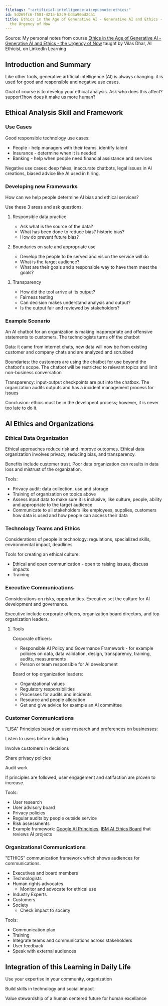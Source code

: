 ```yaml
---
filetags: ":artificial-intelligence:ai:epubnote:ethics:"
id: 5d269fc6-f581-421a-b2c9-bd4a90ad2ca1
title: Ethics in the Age of Generative AI - Generative AI and Ethics -
  the Urgency of Now
---
```


Source: My personal notes from course [Ethics in the Age of Generative
AI - Generative AI and Ethics - the Urgency of
Now](https://www.linkedin.com/learning/ethics-in-the-age-of-generative-ai/generative-ai-and-ethics-the-urgency-of-now?u=299625546)
taught by Vilas Dhar, AI Ethicist, on LinkedIn Learning

## Introduction and Summary

Like other tools, generative artificial intelligence (AI) is always
changing. it is used for good and responsible and negative use cases.

Goal of course is to develop your ethical analysis. Ask who does this
affect? support?how does it make us more human?

## Ethical Analysis Skill and Framework

### Use Cases

Good responsible technology use cases:

- People - help managers with their teams, identify talent
- Insurance - determine when it is needed
- Banking - help when people need financial assistance and services

Negative use cases: deep fakes, inaccurate chatbots, legal issues in AI
creations, biased advice like AI used in hiring.

### Developing new Frameworks

How can we help people determine AI bias and ethical services?

Use these 3 areas and ask questions.

1.  Responsible data practice

    - Ask what is the source of the data?
    - What has been done to reduce bias? historic bias?
    - How do prevent future bias?

2.  Boundaries on safe and appropriate use

    - Develop the people to be served and vision the service will do
    - What is the target audience?
    - What are their goals and a responsible way to have them meet the
      goals?

3.  Transparency

    - How did the tool arrive at its output?
    - Fairness testing
    - Can decision makes understand analysis and output?
    - Is the output fair and reviewed by stakeholders?

### Example Scenario

An AI chatbot for an organization is making inappropriate and offensive
statements to customers. The technologists turns off the chatbot

Data: it came from internet chats, new data will now be from existing
customer and company chats and are analyzed and scrubbed

Boundaries: the customers are using the chatbot for use beyond the
chatbot's scope. The chatbot will be restricted to relevant topics and
limit non-business conversation

Transparency: input-output checkpoints are put into the chatbox. The
organization audits outputs and has a incident management process for
issues

Conclusion: ethics must be in the developent process; however, it is
never too late to do it.

## AI Ethics and Organizations

### Ethical Data Organization

Ethical approaches reduce risk and improve outcomes. Ethical data
organization involves privacy, reducing bias, and transparency.

Benefits include customer trust. Poor data organization can results in
data loss and mistrust of the organization.

Tools:

- Privacy audit: data collection, use and storage
- Training of organization on topics above
- Assess input data to make sure it is inclusive, like culture, people,
  ability and appropriate to the target audience
- Communicate to all stakeholders like employees, supplies, customers
  how data is used and how people can access their data

### Technology Teams and Ethics

Considerations of people in technology: regulations, specialized skills,
environmental impact, deadlines

Tools for creating an ethical culture:

- Ethical and open communication - open to raising issues, discuss
  impacts
- Training

### Executive Communications

Considerations on risks, opportunities. Executive set the culture for AI
development and governance.

Executive include corporate officers, organization board directors, and
top organization leaders.

1.  Tools

    Corporate officers:

    - Responsible AI Policy and Governance Framework - for example
      policies on data, data validation, design, transparency, training,
      audits, measurements
    - Person or team responsible for AI development

    Board or top organization leaders:

    - Organizational values
    - Regulatory responsibilities
    - Processes for audits and incidents
    - Resource and people allocation
    - Get and give advice for example an AI committee

### Customer Communications

"LISA" Principles based on user research and preferences on businesses:

Listen to users before building

Involve customers in decisions

Share privacy policies

Audit work

If principles are followed, user engagement and satifaction are proven
to increase.

Tools:

- User research
- User advisory board
- Privacy policies
- Regular audits by people outside service
- Risk assessments
- Example framework: [Google AI
  Principles](https://ai.google/principles), [IBM AI Ethics
  Board](https://www.ibm.com/artificial-intelligence/ai-ethics) that
  reviews AI projects

### Organizational Communications

"ETHICS" communication framework which shows audiences for
communications.

- Executives and board members
- Technologists
- Human rights advocates
  - Monitor and advocate for ethical use
- Industry Experts
- Customers
- Society
  - Check impact to society

Tools:

- Communication plan
- Training
- Integrate teams and communications across stakeholders
- User feedback
- Speak with external audiences

## Integration of this Learning in Daily Life

Use your expertise in your community, organization

Build skills in technology and social impact

Value stewardship of a human centered future for human excellance
